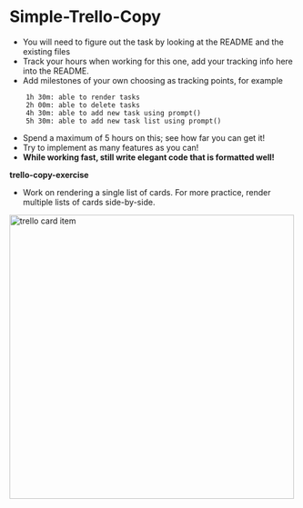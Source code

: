# Simple-Trello-Copy

- You will need to figure out the task by looking at the README and the existing files
- Track your hours when working for this one, add your tracking info here into the README.
- Add milestones of your own choosing as tracking points, for example

```
    1h 30m: able to render tasks
    2h 00m: able to delete tasks
    4h 30m: able to add new task using prompt()
    5h 30m: able to add new task list using prompt()
```

- Spend a maximum of 5 hours on this; see how far you can get it!
- Try to implement as many features as you can!
- **While working fast, still write elegant code that is formatted well!**

**trello-copy-exercise**
*  Work on rendering a single list of cards. For more practice, render multiple lists of cards side-by-side.
 <img src="./src/images/trello-copy.png" alt="trello card item" width="500" />
